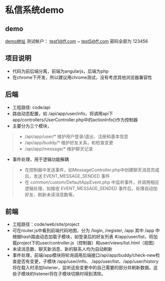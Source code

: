 # 私信系统demo

## demo
[demo地址](http://121.42.45.187/site/#/login)
测试帐户：
test1@ff.com ~ test5@ff.com
密码全部为 123456

## 项目说明
+ 代码为前后端分离，前端为angularjs，后端为php
+ 在chrome下开发，所以建议用chrome测试，没有考虑其他浏览器兼容性

## 后端
+ 工程路径: code/api
+ 路由动态配置，如 /api/app/user/info，将调用api下app/controllers/UserController.php中的actionInfo()作为控制器
+ 主要分为三个模块，
>* /api/app/user/* 维护用户登录/退出、注册和基本信息
>* /api/app/buddy/* 维护好友关系，和检查变更
>* /api/app/message/* 维护聊天记录
+ 事件处理，用于逻辑功能解耦
>* 在控制器中发送事件，如MessageController.php中创建聊天消息完成后，发送 EVENT_MESSAGE_SENDED 事件
>* 在 common/custom/DefaultAppEvent.php 中监听事件，并调用相应逻辑处理，如接收 EVENT_MESSAGE_SENDED 事件后，处理自动加好友、刷新未读消息数等。

## 前端
+ 工程路径：code/web/site/project
+ 可在router.js中看到前端代码地图，分为 /login, /register, /app
其中 /app 中根据hash路由动态加载子模块，如登录后的好友列表 #/app/user/list，将加载project下的user/controller.js（控制器）和user/views/list.html（视图）
+ 未读消息数、聊天新消息、新的联系人均为自动刷新
+ 事件处理，前端/app模块将轮询调用后端接口/api/app/buddy/check-new检查是否有变更，子模块 /app/user/info、 /app/user/list、/app/user/history将在载入时添加listener，监听这些变更中的自己需要的部分并刷新数据。这些子模块的listener将在子模块切换时得到清除。
